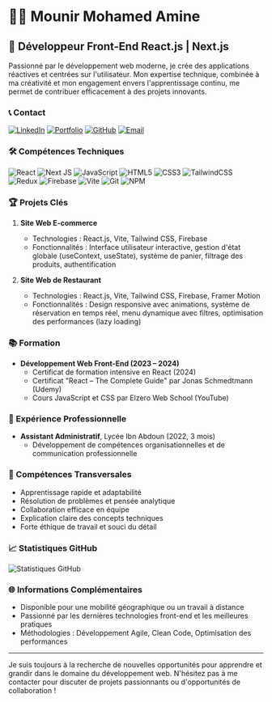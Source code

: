 # 👨‍💻 Mounir Mohamed Amine

## 🚀 Développeur Front-End React.js | Next.js

Passionné par le développement web moderne, je crée des applications réactives et centrées sur l'utilisateur. Mon expertise technique, combinée à ma créativité et mon engagement envers l'apprentissage continu, me permet de contribuer efficacement à des projets innovants.

### 📞 Contact

[![LinkedIn](https://img.shields.io/badge/LinkedIn-%230077B5.svg?logo=linkedin&logoColor=white)](https://www.linkedin.com/in/mohamed-amine-mounir/)
[![Portfolio](https://img.shields.io/badge/Portfolio-%23000000.svg?style=for-the-badge&logo=firefox&logoColor=#FF7139)](https://mounir-mohamed-amine.vercel.app/)
[![GitHub](https://img.shields.io/badge/GitHub-%23121011.svg?style=for-the-badge&logo=github&logoColor=white)](https://github.com/mohamed-amine-mounir)
[![Email](https://img.shields.io/badge/Email-D14836?style=for-the-badge&logo=gmail&logoColor=white)](mailto:mohamedaminemounir7@gmail.com)

### 🛠 Compétences Techniques

![React](https://img.shields.io/badge/react-%2320232a.svg?style=for-the-badge&logo=react&logoColor=%2361DAFB)
![Next JS](https://img.shields.io/badge/Next-black?style=for-the-badge&logo=next.js&logoColor=white)
![JavaScript](https://img.shields.io/badge/javascript-%23323330.svg?style=for-the-badge&logo=javascript&logoColor=%23F7DF1E)
![HTML5](https://img.shields.io/badge/html5-%23E34F26.svg?style=for-the-badge&logo=html5&logoColor=white)
![CSS3](https://img.shields.io/badge/css3-%231572B6.svg?style=for-the-badge&logo=css3&logoColor=white)
![TailwindCSS](https://img.shields.io/badge/tailwindcss-%2338B2AC.svg?style=for-the-badge&logo=tailwind-css&logoColor=white)
![Redux](https://img.shields.io/badge/redux-%23593d88.svg?style=for-the-badge&logo=redux&logoColor=white)
![Firebase](https://img.shields.io/badge/firebase-%23039BE5.svg?style=for-the-badge&logo=firebase)
![Vite](https://img.shields.io/badge/vite-%23646CFF.svg?style=for-the-badge&logo=vite&logoColor=white)
![Git](https://img.shields.io/badge/git-%23F05033.svg?style=for-the-badge&logo=git&logoColor=white)
![NPM](https://img.shields.io/badge/NPM-%23000000.svg?style=for-the-badge&logo=npm&logoColor=white)

### 🏆 Projets Clés

1. **Site Web E-commerce**
   - Technologies : React.js, Vite, Tailwind CSS, Firebase
   - Fonctionnalités : Interface utilisateur interactive, gestion d'état globale (useContext, useState), système de panier, filtrage des produits, authentification

2. **Site Web de Restaurant**
   - Technologies : React.js, Vite, Tailwind CSS, Firebase, Framer Motion
   - Fonctionnalités : Design responsive avec animations, système de réservation en temps réel, menu dynamique avec filtres, optimisation des performances (lazy loading)

### 📚 Formation

- **Développement Web Front-End (2023 – 2024)**
  - Certificat de formation intensive en React (2024)
  - Certificat "React – The Complete Guide" par Jonas Schmedtmann (Udemy)
  - Cours JavaScript et CSS par Elzero Web School (YouTube)

### 💼 Expérience Professionnelle

- **Assistant Administratif**, Lycée Ibn Abdoun (2022, 3 mois)
  - Développement de compétences organisationnelles et de communication professionnelle

### 🌟 Compétences Transversales

- Apprentissage rapide et adaptabilité
- Résolution de problèmes et pensée analytique
- Collaboration efficace en équipe
- Explication claire des concepts techniques
- Forte éthique de travail et souci du détail

### 📈 Statistiques GitHub

![Statistiques GitHub](https://github-readme-stats.vercel.app/api?username=mohamed-amine-mounir&show_icons=true&theme=radical)

### 🌐 Informations Complémentaires

- Disponible pour une mobilité géographique ou un travail à distance
- Passionné par les dernières technologies front-end et les meilleures pratiques
- Méthodologies : Développement Agile, Clean Code, Optimisation des performances

---

Je suis toujours à la recherche de nouvelles opportunités pour apprendre et grandir dans le domaine du développement web. N'hésitez pas à me contacter pour discuter de projets passionnants ou d'opportunités de collaboration !
